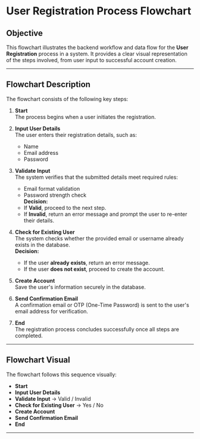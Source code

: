 # User Registration Process Flowchart

## **Objective**
This flowchart illustrates the backend workflow and data flow for the **User Registration** process in a system. It provides a clear visual representation of the steps involved, from user input to successful account creation.

---

## **Flowchart Description**
The flowchart consists of the following key steps:

1. **Start**  
   The process begins when a user initiates the registration.

2. **Input User Details**  
   The user enters their registration details, such as:
   - Name
   - Email address
   - Password

3. **Validate Input**  
   The system verifies that the submitted details meet required rules:
   - Email format validation
   - Password strength check  
   **Decision:**
   - If **Valid**, proceed to the next step.
   - If **Invalid**, return an error message and prompt the user to re-enter their details.

4. **Check for Existing User**  
   The system checks whether the provided email or username already exists in the database.  
   **Decision:**
   - If the user **already exists**, return an error message.
   - If the user **does not exist**, proceed to create the account.

5. **Create Account**  
   Save the user's information securely in the database.

6. **Send Confirmation Email**  
   A confirmation email or OTP (One-Time Password) is sent to the user's email address for verification.

7. **End**  
   The registration process concludes successfully once all steps are completed.

---

## **Flowchart Visual**
The flowchart follows this sequence visually:
- **Start**
- **Input User Details**
- **Validate Input** → Valid / Invalid
- **Check for Existing User** → Yes / No
- **Create Account**
- **Send Confirmation Email**
- **End**

---
